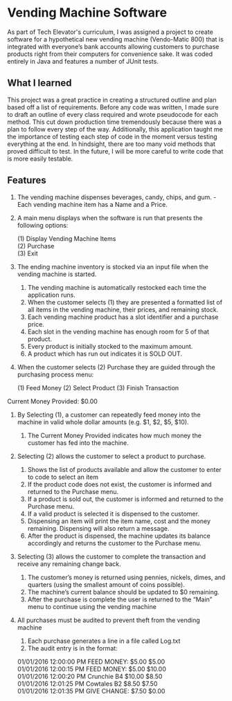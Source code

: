 # **Vending Machine Software**

As part of Tech Elevator's curriculum, I was assigned a project to create software for a hypothetical new vending machine (Vendo-Matic 800) that is integrated with everyone’s bank accounts allowing customers to purchase products right from their computers for convenience sake. It was coded entirely in Java and features a number of JUnit tests. 

## What I learned

This project was a great practice in creating a structured outline and plan based off a list of requirements. Before any code was written, I made sure to draft an outline of every class required and wrote pseudocode for each method. This cut down production time tremendously because there was a plan to follow every step of the way. Additionally, this application taught me the importance of testing each step of code in the moment versus testing everything at the end. In hindsight, there are too many void methods that proved difficult to test. In the future, I will be more careful to write code that is more easily testable.

## Features

1. The vending machine dispenses beverages, candy, chips, and gum. 
   -Each vending machine item has a Name and a Price.
  
2. A main menu displays when the software is run that presents the following options:

   (1) Display Vending Machine Items   
   (2) Purchase   
   (3) Exit
   

3. The ending machine inventory is stocked via an input file when the vending machine is started.
   1. The vending machine is automatically restocked each time the application runs.
   2. When the customer selects (1) they are presented a formatted list of all items in the vending machine, their prices, and remaining      stock.
   3. Each vending machine product has a slot identifier and a purchase price.
   4. Each slot in the vending machine has enough room for 5 of that product.
   5. Every product is initially stocked to the maximum amount.
   6. A product which has run out indicates it is SOLD OUT.
   
4. When the customer selects (2) Purchase they are guided through the purchasing process menu:

   (1) Feed Money
   (2) Select Product
   (3) Finish Transaction
   
  Current Money Provided: $0.00


   1. By Selecting (1), a customer can repeatedly feed money into the machine in valid whole dollar amounts (e.g. $1, $2, $5, $10).
      1. The Current Money Provided indicates how much money the customer has fed into the machine.
   2. Selecting (2) allows the customer to select a product to purchase.
      1. Shows the list of products available and allow the customer to enter to code to select an item
      2. If the product code does not exist, the customer is informed and returned to the Purchase menu.
      3. If a product is sold out, the customer is informed and returned to the Purchase menu.
      4. If a valid product is selected it is dispensed to the customer.
      5. Dispensing an item will print the item name, cost and the money remaining. Dispensing will also return a message.
      6. After the product is dispensed, the machine updates its balance accordingly and returns the customer to the Purchase menu.
   3. Selecting (3) allows the customer to complete the transaction and receive any remaining change back.
      1. The customer’s money is returned using pennies, nickels, dimes, and quarters (using the smallest amount of coins possible).
      2. The machine’s current balance should be updated to $0 remaining.
      3. After the purchase is complete the user is returned to the “Main” menu to continue using the vending machine
   
5. All purchases must be audited to prevent theft from the vending machine
   1. Each purchase generates a line in a file called Log.txt
   2. The audit entry is in the format:

    01/01/2016 12:00:00 PM FEED MONEY: $5.00 $5.00   
    01/01/2016 12:00:15 PM FEED MONEY: $5.00 $10.00  
    01/01/2016 12:00:20 PM Crunchie B4 $10.00 $8.50  
    01/01/2016 12:01:25 PM Cowtales B2 $8.50 $7.50  
    01/01/2016 12:01:35 PM GIVE CHANGE: $7.50 $0.00

